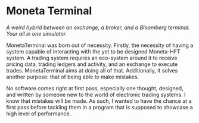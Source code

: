 # Moneta Terminal

*A weird hybrid between an exchange, a broker, and a Bloomberg terminal. Your all in one simulator.*

MonetaTerminal was born out of necessity. Firstly, the necessity of having a system capable of interacting with
the yet to be designed Moneta-HFT system. A trading system requires an eco-system around it to receive pricing data,
trading ledgers and activity, and an exchange to execute trades. MonetaTerminal aims at doing all of that.
Additionally, it solves another purpose: that of being able to make mistakes.

No software comes right at first pass, especially one thought, designed, and written by someone new to the world of electronic trading systems.
I know that mistakes will be made. As such, I wanted to have the chance at a first pass before tackling them in a program that is supposed
to showcase a high level of performance.

